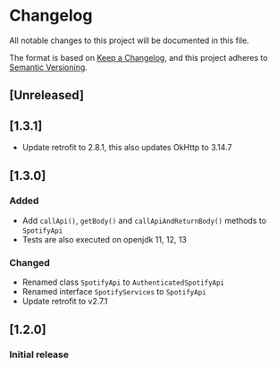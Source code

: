 # Changelog
All notable changes to this project will be documented in this file.

The format is based on [Keep a Changelog](https://keepachangelog.com/en/1.0.0/),
and this project adheres to [Semantic Versioning](https://semver.org/spec/v2.0.0.html).

## [Unreleased]

## [1.3.1]
- Update retrofit to 2.8.1, this also updates OkHttp to 3.14.7

## [1.3.0]
### Added
- Add `callApi()`, `getBody()` and `callApiAndReturnBody()` methods to `SpotifyApi`
- Tests are also executed on openjdk 11, 12, 13

### Changed
- Renamed class `SpotifyApi` to `AuthenticatedSpotifyApi`
- Renamed interface `SpotifyServices` to `SpotifyApi`
- Update retrofit to v2.7.1

## [1.2.0]
### Initial release
